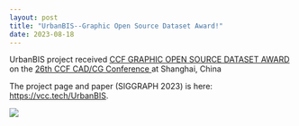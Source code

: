 ```yaml
---
layout: post
title: "UrbanBIS--Graphic Open Source Dataset Award!"
date: 2023-08-18
---
```


UrbanBIS project received <a href=https://dmcv.sjtu.edu.cn/cadcg2023/award/#project3> CCF GRAPHIC OPEN SOURCE DATASET AWARD</a> 
on the <a href=https://dmcv.sjtu.edu.cn/cadcg2023/>26th CCF CAD/CG Conference </a> at Shanghai, China 

The project page and paper (SIGGRAPH 2023) is here: <a href=https://vcc.tech/UrbanBIS>https://vcc.tech/UrbanBIS</a>.

![](https://dmcv.sjtu.edu.cn/cadcg2023/static/cc6bdf450208878c672c838a20d0158d/c25f0/project_4.jpg)
